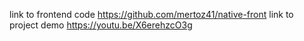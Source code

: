 link to frontend code https://github.com/mertoz41/native-front
link to project demo https://youtu.be/X6erehzcO3g
